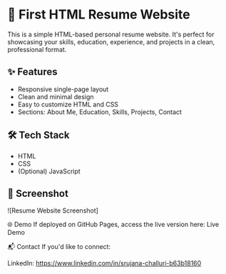 # 💼 First HTML Resume Website

This is a simple HTML-based personal resume website. It's perfect for showcasing your skills, education, experience, and projects in a clean, professional format.

## ✨ Features

- Responsive single-page layout
- Clean and minimal design
- Easy to customize HTML and CSS
- Sections: About Me, Education, Skills, Projects, Contact

## 🛠️ Tech Stack

- HTML
- CSS
- (Optional) JavaScript

## 📸 Screenshot
![Resume Website Screenshot]

🌐 Demo
If deployed on GitHub Pages, access the live version here:
Live Demo 


📬 Contact
If you'd like to connect:

LinkedIn: https://www.linkedin.com/in/srujana-challuri-b63b18160
